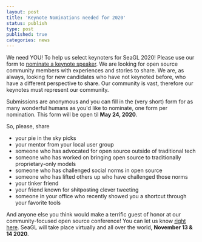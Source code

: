 ```yaml
---
layout: post
title: 'Keynote Nominations needed for 2020'
status: publish
type: post
published: true
categories: news
---
```


We need YOU!  To help us select keynoters for SeaGL 2020!  Please use our form to [nominate a keynote speaker](https://docs.google.com/forms/d/e/1FAIpQLScpDCLYLXC4OecykkvhotT1XboOFOZ22X-OyM4go6EzLW95gg/viewform).  We are looking for open source community members with experiences and stories to share.  We are, as always, looking for new candidates who have not keynoted before, who have a different perspective to share.  Our community is vast, therefore our keynotes must represent our community.  

Submissions are anonymous and you can fill in the (very short) form for as many wonderful humans as you'd like to nominate, one form per nomination.  This form will be open til **May 24, 2020**.

So, please, share 
* your pie in the sky picks
* your mentor from your local user group
* someone who has advocated for open source outside of traditional tech
* someone who has worked on bringing open source to traditionally proprietary-only models
* someone who has challenged social norms in open source
* someone who has lifted others up who have challenged those norms
* your tinker friend
* your friend known for <s>shitposting</s> clever tweeting
* someone in your office who recently showed you a shortcut through your favorite tools

And anyone else you think would make a terrific guest of honor at our community-focused open source conference!  You can let us know [right here](https://docs.google.com/forms/d/e/1FAIpQLScpDCLYLXC4OecykkvhotT1XboOFOZ22X-OyM4go6EzLW95gg/viewform).  SeaGL will take place virtually and all over the world, **November 13 & 14 2020**.
